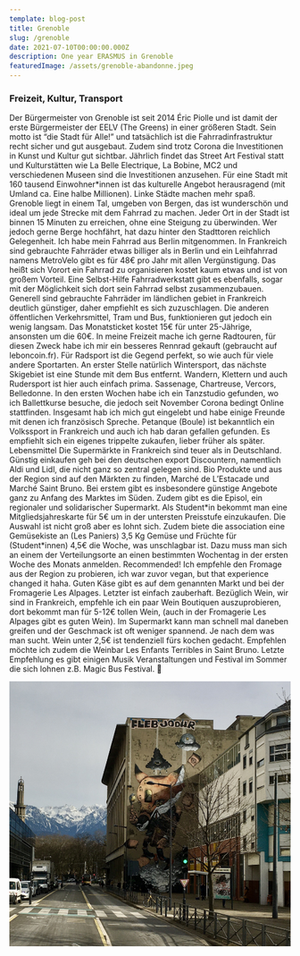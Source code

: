 ```yaml
---
template: blog-post
title: Grenoble
slug: /grenoble
date: 2021-07-10T00:00:00.000Z
description: One year ERASMUS in Grenoble
featuredImage: /assets/grenoble-abandonne.jpeg
---
```


### Freizeit, Kultur, Transport

Der Bürgermeister von Grenoble ist seit 2014 Éric Piolle und ist damit der erste Bürgermeister der EELV (The Greens) in einer größeren Stadt. Sein motto ist “die Stadt für Alle!” und tatsächlich ist die Fahrradinfrastruktur recht sicher und gut ausgebaut. Zudem sind trotz Corona die Investitionen in Kunst und Kultur gut sichtbar. Jährlich findet das Street Art Festival statt und Kulturstätten wie La Belle Electrique, La Bobine, MC2 und verschiedenen Museen sind die Investitionen anzusehen. Für eine Stadt mit 160 tausend Einwohner\*innen ist das kulturelle Angebot herausragend (mit Umland ca. Eine halbe Millionen). Linke Städte machen mehr spaß.
Grenoble liegt in einem Tal, umgeben von Bergen, das ist wunderschön und ideal um jede Strecke mit dem Fahrrad zu machen. Jeder Ort in der Stadt ist binnen 15 Minuten zu erreichen, ohne eine Steigung zu überwinden. Wer jedoch gerne Berge hochfährt, hat dazu hinter den Stadttoren reichlich Gelegenheit. Ich habe mein Fahrrad aus Berlin mitgenommen. In Frankreich sind gebrauchte Fahrräder etwas billiger als in Berlin und ein Leihfahrrad namens MetroVelo gibt es für 48€ pro Jahr mit allen Vergünstigung. Das heißt sich Vorort ein Fahrrad zu organisieren kostet kaum etwas und ist von großem Vorteil. Eine Selbst-Hilfe Fahrradwerkstatt gibt es ebenfalls, sogar mit der Möglichkeit sich dort sein Fahrrad selbst zusammenzubauen. Generell sind gebrauchte Fahrräder im ländlichen gebiet in Frankreich deutlich günstiger, daher empfiehlt es sich zuzuschlagen.
Die anderen öffentlichen Verkehrsmittel, Tram und Bus, funktionieren gut jedoch ein wenig langsam. Das Monatsticket kostet 15€ für unter 25-Jährige, ansonsten um die 60€. 
In meine Freizeit mache ich gerne Radtouren, für diesen Zweck habe ich mir ein besseres Rennrad gekauft (gebraucht auf leboncoin.fr). Für Radsport ist die Gegend perfekt, so wie auch für viele andere Sportarten. An erster Stelle natürlich Wintersport, das nächste Skigebiet ist eine Stunde mit dem Bus entfernt. Wandern, Klettern und auch Rudersport ist hier auch einfach prima. Sassenage, Chartreuse, Vercors, Belledonne. 
In den ersten Wochen habe ich ein Tanzstudio gefunden, wo ich Ballettkurse besuche, die jedoch seit November Corona bedingt Online stattfinden. Insgesamt hab ich mich gut eingelebt und habe einige Freunde mit denen ich französisch Spreche. 
Petanque (Boule) ist bekanntlich ein Volkssport in Frankreich und auch ich hab daran gefallen gefunden. Es empfiehlt sich ein eigenes trippelte zukaufen, lieber früher als später. 
Lebensmittel 
Die Supermärkte in Frankreich sind teuer als in Deutschland. Günstig einkaufen geh bei den deutschen export Discountern, namentlich Aldi und Lidl, die nicht ganz so zentral gelegen sind. Bio Produkte und aus der Region sind auf den Märkten zu finden, Marché de L’Estacade und Marché Saint Bruno. Bei erstem gibt es insbesondere günstige Angebote ganz zu Anfang des Marktes im Süden. Zudem gibt es die Episol, ein regionaler und solidarischer Supermarkt. Als Student\*in bekommt man eine Mitgliedsjahreskarte für 5€ um in der untersten Preisstufe einzukaufen. Die Auswahl ist nicht groß aber es lohnt sich. Zudem biete die association eine Gemüsekiste an (Les Paniers) 3,5 Kg Gemüse und Früchte für (Student\*innen) 4,5€ die Woche, was unschlagbar ist. Dazu muss man sich an einem der Verteilungsorte an einen bestimmten Wochentag in der ersten Woche des Monats anmelden. Recommended! 
Ich empfehle den Fromage aus der Region zu probieren, ich war zuvor vegan, but that experience changed it haha. Guten Käse gibt es auf dem genannten Markt und bei der Fromagerie Les Alpages. Letzter ist einfach zauberhaft. 
Bezüglich Wein, wir sind in Frankreich, empfehle ich ein paar Wein Boutiquen auszuprobieren, dort bekommt man für 5-12€ tollen Wein, (auch in der Fromagerie Les Alpages gibt es guten Wein). Im Supermarkt kann man schnell mal daneben greifen und der Geschmack ist oft weniger spannend. Je nach dem was man sucht. Wein unter 2,5€ ist tendenziell fürs kochen gedacht. Empfehlen möchte ich zudem die Weinbar Les Enfants Terribles in Saint Bruno. 
Letzte Empfehlung es gibt einigen Musik Veranstaltungen und Festival im Sommer die sich lohnen z.B. Magic Bus Festival. 

![Royal Mail](/assets/grenoble-city.jpeg "Street Art in Grenoble")

